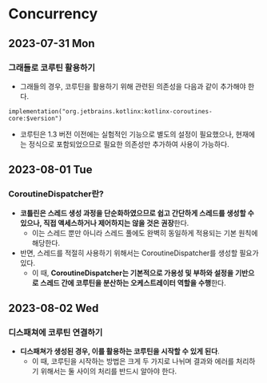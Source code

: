 # Concurrency
## 2023-07-31 Mon
### 그래들로 코루틴 활용하기
* 그래들의 경우, 코루틴을 활용하기 위해 관련된 의존성을 다음과 같이 추가해야 한다.
```
implementation("org.jetbrains.kotlinx:kotlinx-coroutines-core:$version")
```
* 코루틴은 1.3 버전 이전에는 실험적인 기능으로 별도의 설정이 필요했으나, 현재에는 정식으로 포함되었으므로 필요한 의존성만 추가하여 사용이 가능하다.

## 2023-08-01 Tue
### CoroutineDispatcher란?
* **코틀린은 스레드 생성 과정을 단순화하였으므로 쉽고 간단하게 스레드를 생성할 수 있으나, 직접 액세스하거나 제어하지는 않을 것은 권장**한다.
    * 이는 스레드 뿐만 아니라 스레드 풀에도 완벽히 동일하게 적용되는 기본 원칙에 해당한다.
* 반면, 스레드를 적절히 사용하기 위해서는 CoroutineDispatcher를 생성할 필요가 있다.
    * 이 때, **CoroutineDispatcher는 기본적으로 가용성 및 부하와 설정을 기반으로 스레드 간에 코루틴을 분산하는 오케스트레이터 역할을 수행**한다.

## 2023-08-02 Wed
### 디스패쳐에 코루틴 연결하기
* **디스패쳐가 생성된 경우, 이를 활용하는 코루틴을 시작할 수 있게 된다**.
  * 이 때, 코루틴을 시작하는 방법은 크게 두 가지로 나뉘며 결과와 에러를 처리하기 위해서는 둘 사이의 처리를 반드시 알아야 한다.